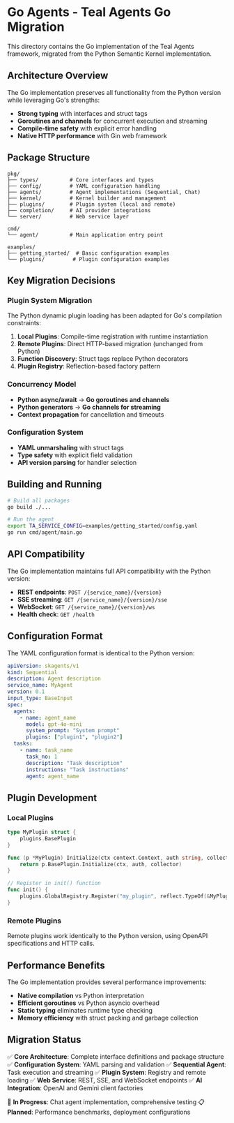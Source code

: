 # Go Agents - Teal Agents Go Migration

This directory contains the Go implementation of the Teal Agents framework, migrated from the Python Semantic Kernel implementation.

## Architecture Overview

The Go implementation preserves all functionality from the Python version while leveraging Go's strengths:

- **Strong typing** with interfaces and struct tags
- **Goroutines and channels** for concurrent execution and streaming
- **Compile-time safety** with explicit error handling
- **Native HTTP performance** with Gin web framework

## Package Structure

```
pkg/
├── types/          # Core interfaces and types
├── config/         # YAML configuration handling
├── agents/         # Agent implementations (Sequential, Chat)
├── kernel/         # Kernel builder and management
├── plugins/        # Plugin system (local and remote)
├── completion/     # AI provider integrations
└── server/         # Web service layer

cmd/
└── agent/          # Main application entry point

examples/
├── getting_started/  # Basic configuration examples
└── plugins/         # Plugin configuration examples
```

## Key Migration Decisions

### Plugin System Migration

The Python dynamic plugin loading has been adapted for Go's compilation constraints:

1. **Local Plugins**: Compile-time registration with runtime instantiation
2. **Remote Plugins**: Direct HTTP-based migration (unchanged from Python)
3. **Function Discovery**: Struct tags replace Python decorators
4. **Plugin Registry**: Reflection-based factory pattern

### Concurrency Model

- **Python async/await** → **Go goroutines and channels**
- **Python generators** → **Go channels for streaming**
- **Context propagation** for cancellation and timeouts

### Configuration System

- **YAML unmarshaling** with struct tags
- **Type safety** with explicit field validation
- **API version parsing** for handler selection

## Building and Running

```bash
# Build all packages
go build ./...

# Run the agent
export TA_SERVICE_CONFIG=examples/getting_started/config.yaml
go run cmd/agent/main.go
```

## API Compatibility

The Go implementation maintains full API compatibility with the Python version:

- **REST endpoints**: `POST /{service_name}/{version}`
- **SSE streaming**: `GET /{service_name}/{version}/sse`
- **WebSocket**: `GET /{service_name}/{version}/ws`
- **Health check**: `GET /health`

## Configuration Format

The YAML configuration format is identical to the Python version:

```yaml
apiVersion: skagents/v1
kind: Sequential
description: Agent description
service_name: MyAgent
version: 0.1
input_type: BaseInput
spec:
  agents:
    - name: agent_name
      model: gpt-4o-mini
      system_prompt: "System prompt"
      plugins: ["plugin1", "plugin2"]
  tasks:
    - name: task_name
      task_no: 1
      description: "Task description"
      instructions: "Task instructions"
      agent: agent_name
```

## Plugin Development

### Local Plugins

```go
type MyPlugin struct {
    plugins.BasePlugin
}

func (p *MyPlugin) Initialize(ctx context.Context, auth string, collector types.ExtraDataCollector) error {
    return p.BasePlugin.Initialize(ctx, auth, collector)
}

// Register in init() function
func init() {
    plugins.GlobalRegistry.Register("my_plugin", reflect.TypeOf(&MyPlugin{}))
}
```

### Remote Plugins

Remote plugins work identically to the Python version, using OpenAPI specifications and HTTP calls.

## Performance Benefits

The Go implementation provides several performance improvements:

- **Native compilation** vs Python interpretation
- **Efficient goroutines** vs Python asyncio overhead
- **Static typing** eliminates runtime type checking
- **Memory efficiency** with struct packing and garbage collection

## Migration Status

✅ **Core Architecture**: Complete interface definitions and package structure
✅ **Configuration System**: YAML parsing and validation
✅ **Sequential Agent**: Task execution and streaming
✅ **Plugin System**: Registry and remote loading
✅ **Web Service**: REST, SSE, and WebSocket endpoints
✅ **AI Integration**: OpenAI and Gemini client factories

🚧 **In Progress**: Chat agent implementation, comprehensive testing
📋 **Planned**: Performance benchmarks, deployment configurations

